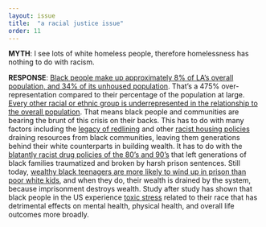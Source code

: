 ```yaml
---
layout: issue
title:  "a racial justice issue"
order: 11
---
```

<strong>MYTH</strong>: I see lots of white homeless people, therefore homelessness has nothing to do with racism.

<strong>RESPONSE</strong>: [Black people make up approximately 8% of LA’s overall population, and 34% of its unhoused population](https://nhslacounty.org/impacting-black-history-black-people-make-up-8-of-l-a-population-and-34-of-its-homeless/). That’s a 475% over-representation compared to their percentage of the population at large. [Every other racial or ethnic group is underrepresented in the relationship to the overall population](https://www.latimes.com/projects/la-me-homeless-los-angeles-2016/). That means black people and communities are bearing the brunt of this crisis on their backs. This has to do with many factors including the [legacy of redlining](https://clkrep.lacity.org/onlinedocs/2019/19-0600_misc_5-6-19.pdf) and other [racist housing policies](https://www.latimes.com/california/story/2021-04-27/behind-a-new-tv-show-is-the-ugly-and-true-history-of-l-a-s-racist-housing-covenants) draining resources from black communities, leaving them generations behind their white counterparts in building wealth. It has to do with the [blatantly racist drug policies of the 80’s and 90’s](https://apnews.com/article/war-on-drugs-75e61c224de3a394235df80de7d70b70) that left generations of black families traumatized and broken by harsh prison sentences. Still today, [wealthy black teenagers are more likely to wind up in prison than poor white kids](https://eji.org/news/study-rich-black-kids-more-likely-incarcerated-than-poor-white-kids/), and when they do, their wealth is drained by the system, because imprisonment destroys wealth. Study after study has shown that black people in the US experience [toxic stress](https://www.pbs.org/wgbh/nova/article/racism-stress-covid-allostatic-load/) related to their race that has detrimental effects on mental health, physical health, and overall life outcomes more broadly.